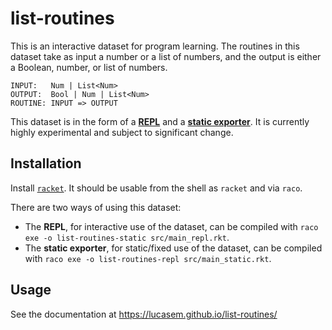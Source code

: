# list-routines

This is an interactive dataset for program learning. The routines in this
dataset take as input a number or a list of numbers, and the output is
either a Boolean, number, or list of numbers.

```
INPUT:   Num | List<Num>
OUTPUT:  Bool | Num | List<Num>
ROUTINE: INPUT => OUTPUT
```

This dataset is in the form of a [**REPL**](#repl) and a [**static
exporter**](#static-exporter). It is currently highly experimental and
subject to significant change.

## Installation

Install [`racket`](http://racket-lang.org). It should be usable from the
shell as `racket` and via `raco`.

There are two ways of using this dataset:
- The **REPL**, for interactive use of the dataset, can be compiled with `raco exe -o list-routines-static src/main_repl.rkt`.
- The **static exporter**, for static/fixed use of the dataset, can be compiled with `raco exe -o list-routines-repl src/main_static.rkt`.

## Usage

See the documentation at https://lucasem.github.io/list-routines/
